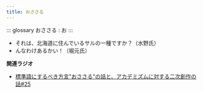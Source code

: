 ```yaml
---
title: おささる
---
```


::: glossary
おささる : お
:::

-   それは、北海道に住んでいるサルの一種ですか？（水野氏）
-   んなわけあるかい！（堀元氏）

**関連ラジオ**

-   [標準語にするべき方言\"おささる\"の話と、アカデミズムに対する二次創作の話#25](https://www.youtube.com/watch?v=9QWgnPhAh0s)
